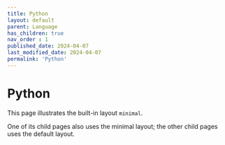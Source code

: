 ```yaml
---
title: Python
layout: default
parent: Language
has_children: true
nav_order : 1
published_date: 2024-04-07
last_modified_date: 2024-04-07
permalink: 'Python'
---
```


# Python

This page illustrates the built-in layout `minimal`.

One of its child pages also uses the minimal layout; the other child pages uses the default layout.
